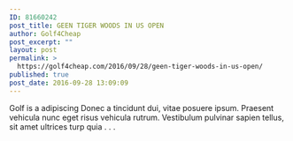 ```yaml
---
ID: 81660242
post_title: GEEN TIGER WOODS IN US OPEN
author: Golf4Cheap
post_excerpt: ""
layout: post
permalink: >
  https://golf4cheap.com/2016/09/28/geen-tiger-woods-in-us-open/
published: true
post_date: 2016-09-28 13:09:09
---
```

Golf is a adipiscing Donec a tincidunt dui, vitae posuere ipsum. Praesent vehicula nunc eget risus vehicula rutrum. Vestibulum pulvinar sapien tellus, sit amet ultrices turp quia . . .